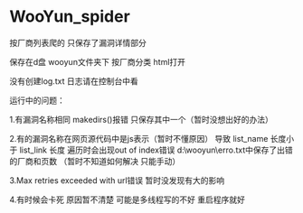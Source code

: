 # WooYun_spider
按厂商列表爬的 只保存了漏洞详情部分

保存在d盘 wooyun文件夹下 按厂商分类 html打开

没有创建log.txt 日志请在控制台中看

运行中的问题：
  
1.有漏洞名称相同 makedirs()报错 只保存其中一个（暂时没想出好的办法）

2.有的漏洞名称在网页源代码中是js表示（暂时不懂原因） 导致 list_name 长度小于 list_link 长度 遍历时会出现out of index错误 d:\wooyun\erro.txt中保存了出错的厂商和页数 （暂时不知道如何解决 只能手动）

3.Max retries exceeded with url错误 暂时没发现有大的影响

4.有时候会卡死 原因暂不清楚 可能是多线程写的不好 重启程序就好
